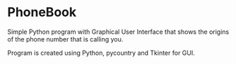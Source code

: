 # PhoneBook
Simple Python program with Graphical User Interface that shows the origins of the phone number that is calling you.

Program is created using Python, pycountry and Tkinter for GUI.
